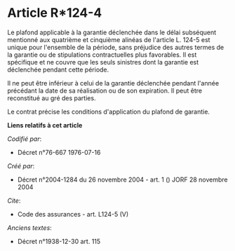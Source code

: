 # Article R*124-4

Le plafond applicable à la garantie déclenchée dans le délai subséquent mentionné aux quatrième et cinquième alinéas de
l'article L. 124-5 est unique pour l'ensemble de la période, sans préjudice des autres termes de la garantie ou de
stipulations contractuelles plus favorables. Il est spécifique et ne couvre que les seuls sinistres dont la garantie est
déclenchée pendant cette période. 

Il ne peut être inférieur à celui de la garantie déclenchée pendant l'année précédant la date de sa réalisation ou de son
expiration. Il peut être reconstitué au gré des parties. 

Le contrat précise les conditions d'application du plafond de garantie.

**Liens relatifs à cet article**

_Codifié par_:

  - Décret n°76-667 1976-07-16

_Créé par_:

  - Décret n°2004-1284 du 26 novembre 2004 - art. 1 () JORF 28 novembre 2004

_Cite_:

  - Code des assurances - art. L124-5 (V)

_Anciens textes_:

  - Décret n°1938-12-30 art. 115
